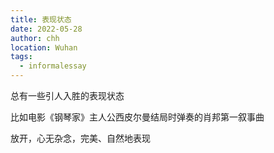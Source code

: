 ```yaml
---
title: 表现状态
date: 2022-05-28
author: chh
location: Wuhan
tags:
  - informalessay
---
```

总有一些引人入胜的表现状态

比如电影《钢琴家》主人公西皮尔曼结局时弹奏的肖邦第一叙事曲

放开，心无杂念，完美、自然地表现
